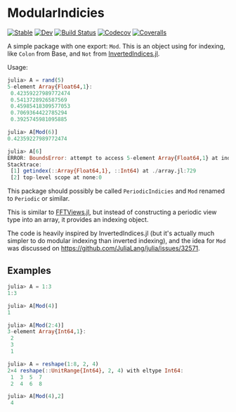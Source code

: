 # ModularIndicies

[![Stable](https://img.shields.io/badge/docs-stable-blue.svg)](https://ericphanson.github.io/ModularIndicies.jl/stable)
[![Dev](https://img.shields.io/badge/docs-dev-blue.svg)](https://ericphanson.github.io/ModularIndicies.jl/dev)
[![Build Status](https://travis-ci.com/ericphanson/ModularIndicies.jl.svg?branch=master)](https://travis-ci.com/ericphanson/ModularIndicies.jl)
[![Codecov](https://codecov.io/gh/ericphanson/ModularIndicies.jl/branch/master/graph/badge.svg)](https://codecov.io/gh/ericphanson/ModularIndicies.jl)
[![Coveralls](https://coveralls.io/repos/github/ericphanson/ModularIndicies.jl/badge.svg?branch=master)](https://coveralls.io/github/ericphanson/ModularIndicies.jl?branch=master)

A simple package with one export: `Mod`. This is an object using for indexing, like `Colon` from Base, and `Not` from [InvertedIndices.jl](https://github.com/mbauman/InvertedIndices.jl).

Usage:
```julia
julia> A = rand(5)
5-element Array{Float64,1}:
 0.42359227989772474
 0.5413728926587569
 0.45985418309577053
 0.7069364422785294
 0.3925745981095885

julia> A[Mod(6)]
0.42359227989772474

julia> A[6]
ERROR: BoundsError: attempt to access 5-element Array{Float64,1} at index [6]
Stacktrace:
 [1] getindex(::Array{Float64,1}, ::Int64) at ./array.jl:729
 [2] top-level scope at none:0
```

This package should possibly be called `PeriodicIndicies` and `Mod` renamed to `Periodic` or similar.

This is similar to [FFTViews.jl](https://github.com/JuliaArrays/FFTViews.jl), but instead of constructing a periodic view type into an array,
it provides an indexing object.

The code is heavily inspired by InvertedIndices.jl (but it's actually much simpler to do modular indexing than inverted indexing), and the idea for `Mod` was discussed on <https://github.com/JuliaLang/julia/issues/32571>.


## Examples

```julia
julia> A = 1:3
1:3

julia> A[Mod(4)]
1

julia> A[Mod(2:4)]
3-element Array{Int64,1}:
 2
 3
 1

julia> A = reshape(1:8, 2, 4)
2×4 reshape(::UnitRange{Int64}, 2, 4) with eltype Int64:
 1  3  5  7
 2  4  6  8

julia> A[Mod(4),2]
 4
```
